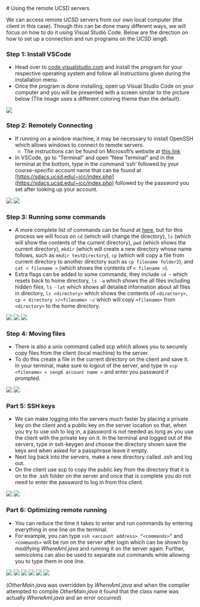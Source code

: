 <title> Title </title>
# Using the remote UCSD servers


We can access remote UCSD servers from our own local computer (the client in this case). Though this can be done many different ways, we will focus on how to do it using Visual Studio Code. Below are the direction on how to set up a connection and run programs on the UCSD ieng6.

### Step 1: Install VSCode
- Head over to [code.visualstudio.com](code.visualstudio.com) and install the program for your respective operating system and follow all instructions given during the installation menu. 
- Once the program is done installing, open up Visual Studio Code on your computer and you will be presented with a screen similar to the picture below (The image uses a different coloring theme than the default).
<img src="pics/1.1.png"/>


### Step 2: Remotely Connecting
- If running on a window machine, it may be necessary to install OpenSSH which allows windows to connect to remote servers. 
     - The instructions can be found on Microsoft’s website at 
     [this link](https://docs.microsoft.com/en-us/windows-server/administration/openssh/openssh_install_firstuse)
- In VSCode, go to “Terminal” and open “New Terminal” and in the terminal at the bottom, type in the command ‘ssh’ followed by your course-specific account name that can be found at [https://sdacs.ucsd.edu/~icc/index.php](https://sdacs.ucsd.edu/~icc/index.php) followed by the password you set after looking up your account.

<img src="pics/2.1.png"/>
<img src="pics/2.2.png"/>

### Step 3: Running some commands
- A more complete list of commands can be found at [here](http://mally.stanford.edu/~sr/computing/basic-unix.html), but for this process we will focus on ```cd``` (which will change the directory), ```ls``` (which will show the contents of the current directory), ```pwd``` (which shows the current directory), ```mkdir``` (which will create a new directory whose name follows, such as ```mkdir testDirectory```), ```cp``` (which will copy a file from current directory to another directory such as ```cp filename folder2```), and ```cat < filename >``` (which shows the contents of ```< filename >```).
- Extra flags can be added to some commands, they include ```cd ~``` which resets back to home directory, ```ls -a``` which shows the all files including hidden files, ```ls -lat``` which shows all detailed information about all files in directory, ```ls <directory>``` which shows the contents of ```<directory>```, ```cp < directory >/<filename> ~/``` which will copy ```<filename>``` from ```<directory>``` to the home directory.
<img src="pics/3.1.png"/>
<img src="pics/3.2.png"/>
<img src="pics/3.3.png"/>
    
### Step 4: Moving files 
- There is also a unix command called scp which allows you to securely copy files from the client (local machine) to the server. 
- To do this create a file in the current directory on the client and save it. In your terminal, make sure to logout of the server, and type in ```scp <filename> < ieng6 account name >``` and enter you password if prompted. 
<img src="pics/4.1.png"/>
<img src="pics/4.2.png"/>


### Part 5: SSH keys 
- We can make logging into the servers much faster by placing a private key on the client and a public key on the server location so that, when you try to use ssh to log in, a password is not needed as long as you use the client with the private key on it. In the terminal and logged out of the servers, type in ssh-keygen and choose the directory shown save the keys and when asked for a passphrase leave it empty. 
- Next log back into the servers, make a new directory called .ssh and log out. 
- On the client use scp to copy the public key from the directory that it is on to the .ssh folder on the server and once that is complete you do not need to enter the password to log in from this client. 
<img src="pics/5.1.png"/>
<img src="pics/5.2.png"/>


### Part 6: Optimizing remote running
- You can reduce the time it takes to enter and run commands by entering everything in one line on the terminal. 
- For example, you can type ```ssh <account address> “<commands>”``` and ```<commands>``` will be run on the server after login which can be shown by modifying *WhereAmI.java* and running it on the server again. Further, semicolons can also be used to separate out commands while allowing you to type them in one line.
<img src="pics/6.1.png"/>
<img src="pics/6.2.png"/>
<img src="pics/6.3.png"/>
<img src="pics/6.4.png"/>
<img src="pics/6.5.png"/>
<img src="pics/6.6.png"/>

(*OtherMain.java* was overridden by *WhereAmI.java* and when the compiler attempted to compile *OtherMain.java* it found that the class name was actually *WhereAmI.java* and an error occurred)